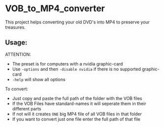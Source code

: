# VOB_to_MP4_converter

This project helps converting your old DVD's into MP4 to preserve your treasures.

## Usage:

ATTENTION:
 - The preset is for computers with a nvidia graphic-card
 - Use ```-options``` and then ```-disable nvidia``` if there is no supported graphic-card
 - ```-help``` will show all options

To convert:
- Just copy and paste the full path of the folder with the VOB files
- If the VOB Files have standard-names it will seperate them in their different parts
- If not will it creates ```ONE``` big MP4 file of all VOB files in that folder
- If you want to convert just one file enter the full path of that file
